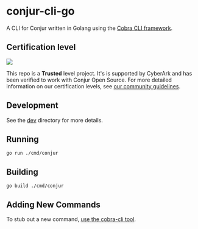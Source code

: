 # conjur-cli-go

A CLI for Conjur written in Golang using the [Cobra CLI framework](https://github.com/spf13/cobra).

## Certification level

![](https://img.shields.io/badge/Certification%20Level-Trusted-28A745?link=https://github.com/cyberark/community/blob/master/Conjur/conventions/certification-levels.md)

This repo is a **Trusted** level project. It's is supported by CyberArk and has
been verified to work with Conjur Open Source. For more detailed information on
our certification levels, see
[our community guidelines](https://github.com/cyberark/community/blob/master/Conjur/conventions/certification-levels.md#trusted).

## Development

See the [dev](dev/) directory for more details.

## Running

```
go run ./cmd/conjur
```

## Building

```
go build ./cmd/conjur
```

## Adding New Commands

To stub out a new command, [use the cobra-cli tool](https://github.com/spf13/cobra-cli/blob/main/README.md#add-commands-to-a-project).
